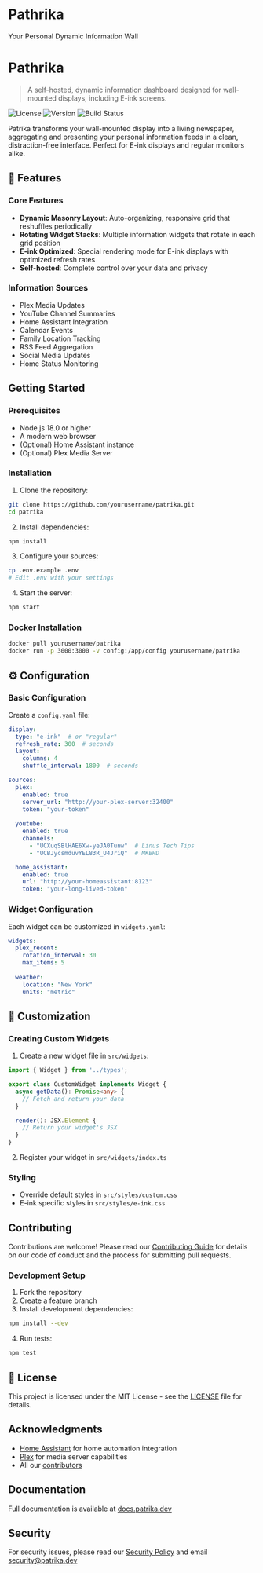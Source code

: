 # Pathrika
Your Personal Dynamic Information Wall

# Pathrika

> A self-hosted, dynamic information dashboard designed for wall-mounted displays, including E-ink screens.

![License](https://img.shields.io/github/license/yourusername/patrika)
![Version](https://img.shields.io/github/v/release/yourusername/patrika)
![Build Status](https://img.shields.io/github/workflow/status/yourusername/patrika/CI)

Patrika transforms your wall-mounted display into a living newspaper, aggregating and presenting your personal information feeds in a clean, distraction-free interface. Perfect for E-ink displays and regular monitors alike.

## 🌟 Features

### Core Features
- **Dynamic Masonry Layout**: Auto-organizing, responsive grid that reshuffles periodically
- **Rotating Widget Stacks**: Multiple information widgets that rotate in each grid position
- **E-ink Optimized**: Special rendering mode for E-ink displays with optimized refresh rates
- **Self-hosted**: Complete control over your data and privacy

### Information Sources
- Plex Media Updates
- YouTube Channel Summaries
- Home Assistant Integration
- Calendar Events
- Family Location Tracking
- RSS Feed Aggregation
- Social Media Updates
- Home Status Monitoring

## Getting Started

### Prerequisites
- Node.js 18.0 or higher
- A modern web browser
- (Optional) Home Assistant instance
- (Optional) Plex Media Server

### Installation

1. Clone the repository:
```bash
git clone https://github.com/yourusername/patrika.git
cd patrika
```

2. Install dependencies:
```bash
npm install
```

3. Configure your sources:
```bash
cp .env.example .env
# Edit .env with your settings
```

4. Start the server:
```bash
npm start
```

### Docker Installation
```bash
docker pull yourusername/patrika
docker run -p 3000:3000 -v config:/app/config yourusername/patrika
```

## ⚙️ Configuration

### Basic Configuration
Create a `config.yaml` file:

```yaml
display:
  type: "e-ink"  # or "regular"
  refresh_rate: 300  # seconds
  layout:
    columns: 4
    shuffle_interval: 1800  # seconds

sources:
  plex:
    enabled: true
    server_url: "http://your-plex-server:32400"
    token: "your-token"
  
  youtube:
    enabled: true
    channels:
      - "UCXuqSBlHAE6Xw-yeJA0Tunw"  # Linus Tech Tips
      - "UCBJycsmduvYEL83R_U4JriQ"  # MKBHD

  home_assistant:
    enabled: true
    url: "http://your-homeassistant:8123"
    token: "your-long-lived-token"
```

### Widget Configuration
Each widget can be customized in `widgets.yaml`:

```yaml
widgets:
  plex_recent:
    rotation_interval: 30
    max_items: 5
    
  weather:
    location: "New York"
    units: "metric"
```

## 🎨 Customization

### Creating Custom Widgets

1. Create a new widget file in `src/widgets`:
```typescript
import { Widget } from '../types';

export class CustomWidget implements Widget {
  async getData(): Promise<any> {
    // Fetch and return your data
  }

  render(): JSX.Element {
    // Return your widget's JSX
  }
}
```

2. Register your widget in `src/widgets/index.ts`

### Styling
- Override default styles in `src/styles/custom.css`
- E-ink specific styles in `src/styles/e-ink.css`

## Contributing

Contributions are welcome! Please read our [Contributing Guide](CONTRIBUTING.md) for details on our code of conduct and the process for submitting pull requests.

### Development Setup
1. Fork the repository
2. Create a feature branch
3. Install development dependencies:
```bash
npm install --dev
```
4. Run tests:
```bash
npm test
```

## 📝 License

This project is licensed under the MIT License - see the [LICENSE](LICENSE) file for details.

##  Acknowledgments

- [Home Assistant](https://www.home-assistant.io/) for home automation integration
- [Plex](https://www.plex.tv/) for media server capabilities
- All our [contributors](CONTRIBUTORS.md)

## Documentation

Full documentation is available at [docs.patrika.dev](https://docs.patrika.dev)

##  Security

For security issues, please read our [Security Policy](SECURITY.md) and email security@patrika.dev
